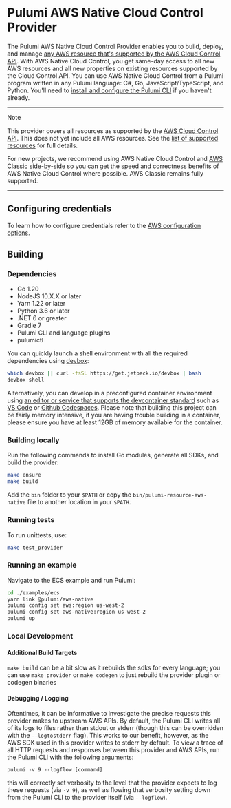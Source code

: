 # Pulumi AWS Native Cloud Control Provider

The Pulumi AWS Native Cloud Control Provider enables you to build, deploy, and manage [any AWS resource that's supported by the AWS Cloud Control API](https://github.com/pulumi/pulumi-aws-native/blob/master/provider/cmd/pulumi-gen-aws-native/supported-types.txt).
With AWS Native Cloud Control, you get same-day access to all new AWS resources and all new properties on existing resources supported by the Cloud Control API.
You can use AWS Native Cloud Control from a Pulumi program written in any Pulumi language: C#, Go, JavaScript/TypeScript, and Python.
You'll need to [install and configure the Pulumi CLI](https://pulumi.com/docs/get-started/install) if you haven't already.

---
> [!NOTE]
> This provider covers all resources as supported by the [AWS Cloud Control API](https://aws.amazon.com/cloudcontrolapi/). This does not yet include all AWS resources. See the [list of supported resources](https://github.com/pulumi/pulumi-aws-native/blob/master/provider/cmd/pulumi-gen-aws-native/supported-types.txt) for full details.

For new projects, we recommend using AWS Native Cloud Control and [AWS Classic](https://github.com/pulumi/pulumi-aws) side-by-side so you can get the speed and correctness benefits of AWS Native Cloud Control where possible. AWS Classic remains fully supported.

---

## Configuring credentials

To learn how to configure credentials refer to the [AWS configuration options](https://www.pulumi.com/registry/packages/aws-native/installation-configuration/#configuration-options).

## Building

### Dependencies

- Go 1.20
- NodeJS 10.X.X or later
- Yarn 1.22 or later
- Python 3.6 or later
- .NET 6 or greater
- Gradle 7
- Pulumi CLI and language plugins
- pulumictl

You can quickly launch a shell environment with all the required dependencies using
[devbox](https://www.jetpack.io/devbox/):

```bash
which devbox || curl -fsSL https://get.jetpack.io/devbox | bash
devbox shell
```

Alternatively, you can develop in a preconfigured container environment using
[an editor or service that supports the devcontainer standard](https://containers.dev/supporting#editors)
such as [VS Code](https://marketplace.visualstudio.com/items?itemName=ms-vscode-remote.remote-containers) or [Github Codespaces](https://codespaces.new/pulumi/pulumi-aws-native). Please note that building this project can be fairly memory intensive, if you are having trouble building in a container, please ensure you have at least 12GB of memory available for the container.

### Building locally

Run the following commands to install Go modules, generate all SDKs, and build the provider:

```bash
make ensure
make build
```

Add the `bin` folder to your `$PATH` or copy the `bin/pulumi-resource-aws-native` file to another location in your `$PATH`.

### Running tests

To run unittests, use:

```bash
make test_provider
```

### Running an example

Navigate to the ECS example and run Pulumi:

```bash
cd ./examples/ecs
yarn link @pulumi/aws-native
pulumi config set aws:region us-west-2
pulumi config set aws-native:region us-west-2
pulumi up
```

### Local Development

#### Additional Build Targets

`make build` can be a bit slow as it rebuilds the sdks for every language;
you can use `make provider` or `make codegen` to just rebuild the provider plugin or codegen binaries

#### Debugging / Logging

Oftentimes, it can be informative to investigate the precise requests this provider makes to upstream AWS APIs. By default, the Pulumi CLI writes all of its logs to files rather than stdout or stderr (though this can be overridden with the `--logtostderr` flag). This works to our benefit, however, as the AWS SDK used in this provider writes to stderr by default. To view a trace of all HTTP requests and responses between this provider and AWS APIs, run the Pulumi CLI with the following arguments:

```shell
pulumi -v 9 --logflow [command]
```

this will correctly set verbosity to the level that the provider expects to log these requests (via `-v 9`), as well as flowing that verbosity setting down from the Pulumi CLI to the provider itself (via `--logflow`).
